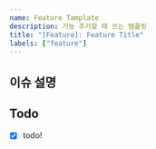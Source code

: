 ```yaml
---
name: Feature Tamplate
description: 기능 추가할 때 쓰는 템플릿
title: "[Feature]: Feature Title"
labels: ["feature"]
---
```

## 이슈 설명
<!-- 이슈 설명 -->

## Todo
<!-- todoList -->
<!-- job test -->
- [x] todo!

